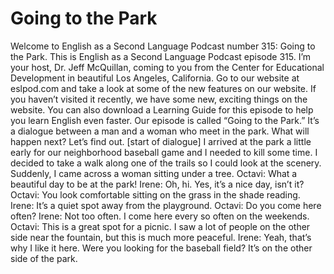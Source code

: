 # Going to the Park

Welcome to English as a Second Language Podcast number 315: Going to the Park.  This is English as a Second Language Podcast episode 315.  I’m your host, Dr. Jeff McQuillan, coming to you from the Center for Educational Development in beautiful Los Angeles, California.  Go to our website at eslpod.com and take a look at some of the new features on our website.  If you haven’t visited it recently, we have some new, exciting things on the website.  You can also download a Learning Guide for this episode to help you learn English even faster.  Our episode is called “Going to the Park.”  It’s a dialogue between a man and a woman who meet in the park.  What will happen next?  Let’s find out.  [start of dialogue]  I arrived at the park a little early for our neighborhood baseball game and I needed to kill some time.  I decided to take a walk along one of the trails so I could look at the scenery.  Suddenly, I came across a woman sitting under a tree.   Octavi:  What a beautiful day to be at the park!  Irene:  Oh, hi.  Yes, it’s a nice day, isn’t it?  Octavi:  You look comfortable sitting on the grass in the shade reading.    Irene:  It’s a quiet spot away from the playground.    Octavi:  Do you come here often?  Irene:  Not too often.  I come here every so often on the weekends.    Octavi:  This is a great spot for a picnic.  I saw a lot of people on the other side near the fountain, but this is much more peaceful.    Irene:  Yeah, that’s why I like it here.  Were you looking for the baseball field?  It’s on the other side of the park. 